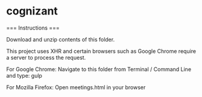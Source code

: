 # cognizant

=== Instructions ===

Download and unzip contents of this folder.

This project uses XHR and certain browsers such as Google Chrome require a server to process the request.

For Google Chrome: Navigate to this folder from Terminal / Command Line and type: gulp

For Mozilla Firefox: Open meetings.html in your browser